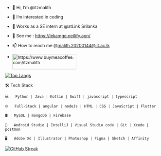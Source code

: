 - 👋 Hi, I’m @itzmalith
- 👀 I’m interested in coding
- 🌱 Works as a SE intern at @atLink Srilanka
- 💞️ See me :  https://lekamge.netlify.app/ 
- 📫 How to reach me @malith.20200144@iit.ac.lk

- <p><a href="[https://www.buymeacoffee.com/https://www.buymeacoffee.com/itzmalith](https://www.buymeacoffee.com/itzmalith)"> <img align="left" src="https://cdn.buymeacoffee.com/buttons/v2/default-yellow.png" height="50" width="210" alt="https://www.buymeacoffee.com/itzmalith" /></a></p>

<br>

[![Top Langs](https://github-readme-stats.vercel.app/api/top-langs/?username=pylapp&layout=compact)](https://github.com/anuraghazra/github-readme-stats)

<!---
itzmalith/itzmalith is a ✨ special ✨ repository because its `README.md` (this file) appears on your GitHub profi
le.
You can click the Preview link to take a look at your changes.
--->
🛠 Tech Stack

    💻   Python | Java | Kotlin | Swift | javascript | typescript 
    
    🌐   Full-Stack | angular | nodeJs | HTML | CSS | JavaScript | Flutter
    
    🛢   MySQL | mongoDb | Firebase
    
    🔧   Android Studio | IntelliJ | Visual Studio code | Git | Xcode | postmon 
    
    🖥   Adobe Xd | Illustrator | Photoshop | Figma | Sketch | Affinity 










[![GitHub Streak](https://streak-stats.demolab.com/?user=itzmalith)](https://git.io/streak-stats)
